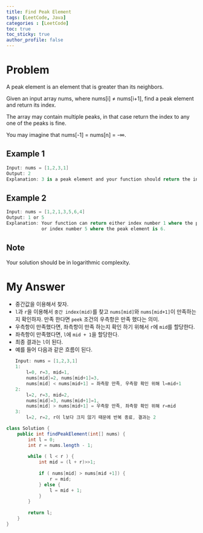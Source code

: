 ```yaml
---
title: Find Peak Element
tags: [LeetCode, Java]
categories : [LeetCode]
toc: true
toc_sticky: true
author_profile: false
---
```


# Problem

A peak element is an element that is greater than its neighbors.

Given an input array nums, where nums[i] ≠ nums[i+1], find a peak element and return its index.

The array may contain multiple peaks, in that case return the index to any one of the peaks is fine.

You may imagine that nums[-1] = nums[n] = -∞.

## Example 1

```swift
Input: nums = [1,2,3,1]
Output: 2
Explanation: 3 is a peak element and your function should return the index number 2.
```

## Example 2

```swift
Input: nums = [1,2,1,3,5,6,4]
Output: 1 or 5 
Explanation: Your function can return either index number 1 where the peak element is 2, 
             or index number 5 where the peak element is 6.
```

## Note

Your solution should be in logarithmic complexity.

# My Answer
  
* 중간값을 이용해서 찾자.
* `l`과 `r`을 이용해서 `중간 index(mid)`를 찾고 `nums[mid]`와 `nums[mid+1]`이 만족하는지 확인하자. 만족 한다면 `peek` 조건의 우측항은 만족 했다는 의미.
* 우측항이 만족했다면, 좌측항이 만족 하는지 확인 하기 위해서 `r`에 `mid`를 할당한다.
* 좌측항이 만족했다면, `l`에 `mid + 1`을 할당한다.
* 최종 결과는 `l`이 된다.
* 예를 들어 다음과 같은 흐름이 된다.
    ```java
    Input: nums = [1,2,3,1]
    1:
        l=0, r=3, mid=1,
        nums[mid]=2, nums[mid+1]=3,
        nums[mid] < nums[mid+1] = 좌측항 만족, 우측항 확인 위해 l=mid+1
    2:
        l=2, r=3, mid=2,
        nums[mid]=3, nums[mid+1]=1,
        nums[mid] > nums[mid+1] = 우측항 만족, 좌측항 확인 위해 r=mid
    3: 
        l=2, r=2, r이 l보다 크지 않기 때문에 반복 종료, 결과는 2
    ```

```java
class Solution {
    public int findPeakElement(int[] nums) {
        int l = 0;
        int r = nums.length - 1;
        
        while ( l < r ) {
            int mid = (l + r)>>1;
            
            if ( nums[mid] > nums[mid +1]) {
                r = mid;                
            } else {
                l = mid + 1;
            }             
        }
        
        return l;
    }
}
```

